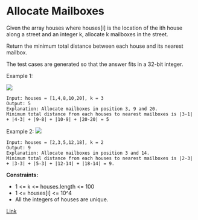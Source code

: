 # Allocate Mailboxes

Given the array houses where houses[i] is the location of the ith house along a street and an integer k, allocate k
mailboxes in the street.

Return the minimum total distance between each house and its nearest mailbox.

The test cases are generated so that the answer fits in a 32-bit integer.

Example 1:

![](https://assets.leetcode.com/uploads/2020/05/07/sample_11_1816.png)

```
Input: houses = [1,4,8,10,20], k = 3
Output: 5
Explanation: Allocate mailboxes in position 3, 9 and 20.
Minimum total distance from each houses to nearest mailboxes is |3-1| + |4-3| + |9-8| + |10-9| + |20-20| = 5 
```

Example 2:
![](https://assets.leetcode.com/uploads/2020/05/07/sample_2_1816.png)

```
Input: houses = [2,3,5,12,18], k = 2
Output: 9
Explanation: Allocate mailboxes in position 3 and 14.
Minimum total distance from each houses to nearest mailboxes is |2-3| + |3-3| + |5-3| + |12-14| + |18-14| = 9.
```

**Constraints:**

- 1 <= k <= houses.length <= 100
- 1 <= houses[i] <= 10^4
- All the integers of houses are unique.

[Link](https://leetcode.com/problems/allocate-mailboxes/description/)